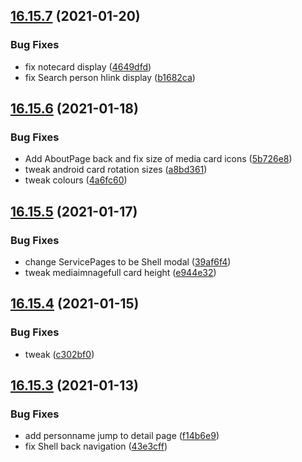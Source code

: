 ## [16.15.7](https://github.com/phandcock/GrampsView/compare/v16.15.6...v16.15.7) (2021-01-20)


### Bug Fixes

* fix notecard display ([4649dfd](https://github.com/phandcock/GrampsView/commit/4649dfd7c6324a679f267ea8a01cf89f07fa7e79))
* fix Search person hlink display ([b1682ca](https://github.com/phandcock/GrampsView/commit/b1682ca17f91f580ee3266cfd73f08e1c25eb116))



## [16.15.6](https://github.com/phandcock/GrampsView/compare/v16.15.5...v16.15.6) (2021-01-18)


### Bug Fixes

* Add AboutPage back and fix size of media card icons ([5b726e8](https://github.com/phandcock/GrampsView/commit/5b726e8ecbd1d40ae8109c85df5fd004516e70a2))
* tweak android card rotation sizes ([a8bd361](https://github.com/phandcock/GrampsView/commit/a8bd361c5d217af8a32c6ab34fd7c1b9ea32fea5))
* tweak colours ([4a6fc60](https://github.com/phandcock/GrampsView/commit/4a6fc6080220c507d6355971279963d4bc9f5683))



## [16.15.5](https://github.com/phandcock/GrampsView/compare/v16.15.4...v16.15.5) (2021-01-17)


### Bug Fixes

* change ServicePages to be Shell modal ([39af6f4](https://github.com/phandcock/GrampsView/commit/39af6f42bfa1858f2f13ec4c2bdffd1ba44a80c3))
* tweak mediaimnagefull card height ([e944e32](https://github.com/phandcock/GrampsView/commit/e944e32847d010c6df5a58c2a30c1bbf5fab75cb))



## [16.15.4](https://github.com/phandcock/GrampsView/compare/v16.15.3...v16.15.4) (2021-01-15)


### Bug Fixes

* tweak ([c302bf0](https://github.com/phandcock/GrampsView/commit/c302bf0b1f9914ab95f044b0ebf2d59461af8181))



## [16.15.3](https://github.com/phandcock/GrampsView/compare/v16.15.2...v16.15.3) (2021-01-13)


### Bug Fixes

* add personname jump to detail page ([f14b6e9](https://github.com/phandcock/GrampsView/commit/f14b6e9e2239983106b48eefc084404ccfb6a6f4))
* fix Shell back navigation ([43e3cff](https://github.com/phandcock/GrampsView/commit/43e3cff8b7f55ef327d75e9acb3be9f37c1792a0))



